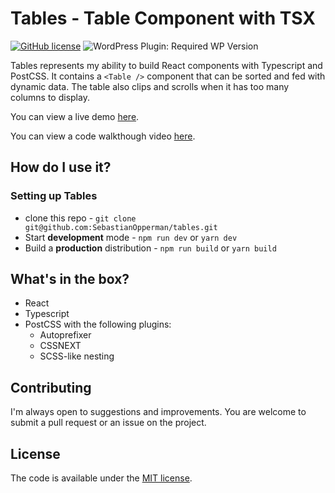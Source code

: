 # Tables - Table Component with TSX
[![GitHub license](https://img.shields.io/github/license/codilation/wordpress-theme-boilerplate)](https://github.com/codiltion/wordpress-theme-boilerplate/blob/master/LICENSE)
![WordPress Plugin: Required WP Version](https://img.shields.io/wordpress/plugin/wp-version/gutenberg)

Tables represents my ability to build React components with Typescript and PostCSS. It contains a `<Table />` component that can be sorted and fed with dynamic data. The table also clips and scrolls when it has too many columns to display.

You can view a live demo [here](https://sebastianopperman.github.io/tables).

You can view a code walkthough video [here](https://sebastianopperman.github.io/tables).

## How do I use it?

### Setting up Tables

- clone this repo - `git clone git@github.com:SebastianOpperman/tables.git`
- Start **development** mode - `npm run dev` or `yarn dev`
- Build a **production** distribution - `npm run build` or `yarn build`

## What's in the box?

- React
- Typescript
- PostCSS with the following plugins:
	- Autoprefixer
	- CSSNEXT
	- SCSS-like nesting

## Contributing

I'm always open to suggestions and improvements. You are welcome to submit a pull request or an issue on the project.

## License

The code is available under the [MIT license](LICENSE.txt).